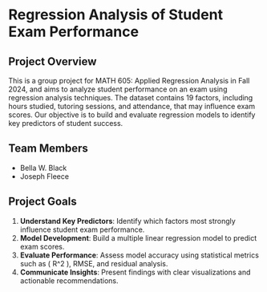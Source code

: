 # Regression Analysis of Student Exam Performance

## Project Overview
This is a group project for MATH 605: Applied Regression Analysis in Fall 2024, and aims to analyze student performance on an exam using regression analysis techniques. The dataset contains 19 factors, including hours studied, tutoring sessions, and attendance, that may influence exam scores. Our objective is to build and evaluate regression models to identify key predictors of student success.

## Team Members
- Bella W. Black
- Joseph Fleece

## Project Goals  
1. **Understand Key Predictors**: Identify which factors most strongly influence student exam performance.  
2. **Model Development**: Build a multiple linear regression model to predict exam scores.  
3. **Evaluate Performance**: Assess model accuracy using statistical metrics such as \( R^2 \), RMSE, and residual analysis.  
4. **Communicate Insights**: Present findings with clear visualizations and actionable recommendations.  
